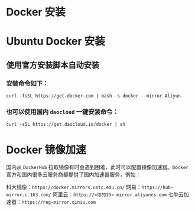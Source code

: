 # Docker 安装


# Ubuntu Docker 安装
## 使用官方安装脚本自动安装
### 安装命令如下：

```shell
curl -fsSL https://get.docker.com | bash -s docker --mirror Aliyun
```

### 也可以使用国内 `daocloud` 一键安装命令：

```shell
curl -sSL https://get.daocloud.io/docker | sh
```





# Docker 镜像加速
国内从 `DockerHub` 拉取镜像有时会遇到困难，此时可以配置镜像加速器。`Docker` 官方和国内很多云服务商都提供了国内加速器服务，例如：

科大镜像：`https://docker.mirrors.ustc.edu.cn/`
网易：`https://hub-mirror.c.163.com/`
阿里云：`https://<你的ID>.mirror.aliyuncs.com`
七牛云加速器：`https://reg-mirror.qiniu.com`
